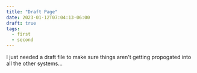 ```yaml
---
title: "Draft Page"
date: 2023-01-12T07:04:13-06:00
draft: true
tags:
  - first
  - second
---
```


I just needed a draft file to make sure things aren't getting propogated into all the other systems...
